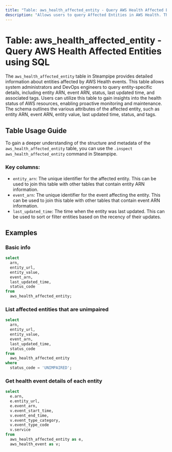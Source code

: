 ```yaml
---
title: "Table: aws_health_affected_entity - Query AWS Health Affected Entities using SQL"
description: "Allows users to query Affected Entities in AWS Health. The `aws_health_affected_entity` table provides comprehensive details about each entity affected by AWS Health events. It can be utilized to gain insights into the health status of AWS resources, allowing for proactive monitoring and maintenance."
---
```


# Table: aws_health_affected_entity - Query AWS Health Affected Entities using SQL

The `aws_health_affected_entity` table in Steampipe provides detailed information about entities affected by AWS Health events. This table allows system administrators and DevOps engineers to query entity-specific details, including entity ARN, event ARN, status, last updated time, and associated tags. Users can utilize this table to gain insights into the health status of AWS resources, enabling proactive monitoring and maintenance. The schema outlines the various attributes of the affected entity, such as entity ARN, event ARN, entity value, last updated time, status, and tags.

## Table Usage Guide

To gain a deeper understanding of the structure and metadata of the `aws_health_affected_entity` table, you can use the `.inspect aws_health_affected_entity` command in Steampipe.

### Key columns:

- `entity_arn`: The unique identifier for the affected entity. This can be used to join this table with other tables that contain entity ARN information.
- `event_arn`: The unique identifier for the event affecting the entity. This can be used to join this table with other tables that contain event ARN information.
- `last_updated_time`: The time when the entity was last updated. This can be used to sort or filter entities based on the recency of their updates.

## Examples

### Basic info

```sql
select
  arn,
  entity_url,
  entity_value,
  event_arn,
  last_updated_time,
  status_code
from
  aws_health_affected_entity;
```

### List affected entities that are unimpaired

```sql
select
  arn,
  entity_url,
  entity_value,
  event_arn,
  last_updated_time,
  status_code
from
  aws_health_affected_entity
where
  status_code = 'UNIMPAIRED';
```

### Get health event details of each entity

```sql
select
  e.arn,
  e.entity_url,
  e.event_arn,
  v.event_start_time,
  v.event_end_time,
  v.event_type_category,
  v.event_type_code
  v.service
from
  aws_health_affected_entity as e,
  aws_health_event as v;
```